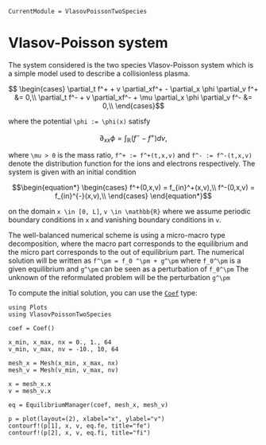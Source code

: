 ```@meta
CurrentModule = VlasovPoissonTwoSpecies
```

# Vlasov-Poisson system

The system considered is the two species Vlasov-Poisson system which is a simple model used to describe a collisionless plasma.

```math
  \begin{cases}
    \partial_t f^+ + v \partial_xf^+ - \partial_x \phi \partial_v f^+ &= 0,\\
    \partial_t f^- + v \partial_xf^- + \mu \partial_x \phi \partial_v f^- &= 0,\\
  \end{cases}
```
where the potential ``\phi := \phi(x)`` satisfy
```math
   \partial_{xx} \phi = \int_{\mathbb{R}}(f^- - f^+) dv,
```

where ``\mu > 0`` is the mass ratio, ``f^+ := f^+(t,x,v)`` and ``f^- := f^-(t,x,v)`` denote the distribution function for the ions and electrons respectively. The system is given with an initial condition

```math
\begin{equation*}
  \begin{cases}
    f^+(0,x,v) = f_{in}^+(x,v),\\
        f^-(0,x,v) = f_{in}^{-}(x,v),\\
  \end{cases}
\end{equation*}
```

on the domain ``x \in [0, L]``, ``v \in \mathbb{R}`` where we assume periodic boundary conditions in ``x`` and vanishing boundary conditions in ``v``.

The well-balanced numerical scheme is using a micro-macro type decomposition, where the macro part corresponds to the equilibrium and the micro part corresponds to the out of equilibrium part. 
The numerical solution will be written as ``f^\pm = f_0 ^\pm + g^\pm`` where ``f_0^\pm``  is a given equilibrium and ``g^\pm`` can be seen as a perturbation of ``f_0^\pm`` The unknown of the reformulated problem will be the perturbation ``g^\pm``

To compute the initial solution, you can use the [`Coef`](@ref) type: 

```@example tutorial
using Plots
using VlasovPoissonTwoSpecies

coef = Coef()

x_min, x_max, nx = 0., 1., 64
v_min, v_max, nv = -10., 10, 64

mesh_x = Mesh(x_min, x_max, nx)
mesh_v = Mesh(v_min, v_max, nv)

x = mesh_x.x
v = mesh_v.x

eq = EquilibriumManager(coef, mesh_x, mesh_v)

p = plot(layout=(2), xlabel="x", ylabel="v")
contourf!(p[1], x, v, eq.fe, title="fe")
contourf!(p[2], x, v, eq.fi, title="fi")

```


